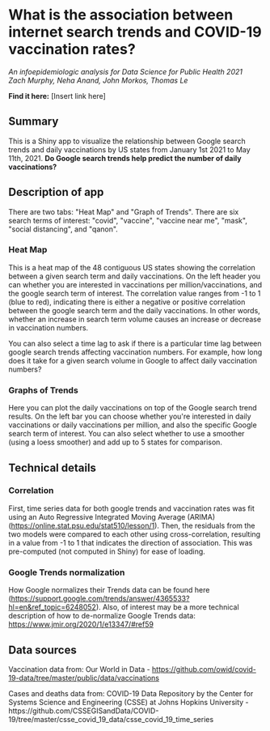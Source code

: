 # What is the association between internet search trends and COVID-19 vaccination rates? 
*An infoepidemiologic analysis for Data Science for Public Health 2021*  
*Zach Murphy, Neha Anand, John Morkos, Thomas Le* 
 
 **Find it here:** [Insert link here]
 
 ## Summary
 This is a Shiny app to visualize the relationship between Google search trends and daily vaccinations by US states from January 1st 2021 to May 11th, 2021. **Do Google search trends help predict the number of daily vaccinations?**
 
 ## Description of app 
 There are two tabs: "Heat Map" and "Graph of Trends". There are six search terms of interest: "covid", "vaccine", "vaccine near me", "mask", "social distancing", and "qanon". 
  
 ### Heat Map 
 This is a heat map of the 48 contiguous US states showing the correlation between a given search term and daily vaccinations. On the left header you can whether you are interested in vaccinations per million/vaccinations, and the google search term of interest. The correlation value ranges from -1 to 1 (blue to red), indicating there is either a negative or positive correlation between the google search term and the daily vaccinations. In other words, whether an increase in search term volume causes an increase or decrease in vaccination numbers.
<p>You can also select a time lag to ask if there is a particular time lag between google search trends affecting vaccination numbers. For example, how long does it take for a given search volume in Google to affect daily vaccination numbers? 
  
 ### Graphs of Trends 
 Here you can plot the daily vaccinations on top of the Google search trend results. On the left bar you can choose whether you're interested in daily vaccinations or daily vaccinations per million, and also the specific Google search term of interest. You can also select whether to use a smoother (using a loess smoother) and add up to 5 states for comparison. 
  
  ## Technical details 
  
  ### Correlation  
  First, time series data for both google trends and vaccination rates was fit using an Auto Regressive Integrated Moving Average (ARIMA) (https://online.stat.psu.edu/stat510/lesson/1). Then, the residuals from the two models were compared to each other using cross-correlation, resulting in a value from -1 to 1 that indicates the direction of association. This was pre-computed (not computed in Shiny) for ease of loading. 
   
 ### Google Trends normalization 
 How Google normalizes their Trends data can be found here (https://support.google.com/trends/answer/4365533?hl=en&ref_topic=6248052). Also, of interest may be a more technical description of how to de-normalize Google Trends data: https://www.jmir.org/2020/1/e13347/#ref59 

  ## Data sources 
  
 Vaccination data from: Our World in Data - https://github.com/owid/covid-19-data/tree/master/public/data/vaccinations 
 <p>Cases and deaths data from: COVID-19 Data Repository by the Center for Systems Science and Engineering (CSSE) at Johns Hopkins University - https://github.com/CSSEGISandData/COVID-19/tree/master/csse_covid_19_data/csse_covid_19_time_series
